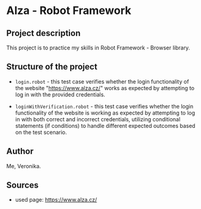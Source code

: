 # Alza - Robot Framework

## Project description
This project is to practice my skills in Robot Framework - Browser library. 

## Structure of the project
- <code>login.robot</code> - this test case verifies whether the login functionality of the website "https://www.alza.cz/" works as expected by attempting to log in with the provided credentials.
  
- <code>loginWithVerification.robot</code> - this test case verifies whether the login functionality of the website is working as expected by attempting to log in with both correct and incorrect credentials, utilizing conditional statements (if conditions) to handle different expected outcomes based on the test scenario.  

## Author
Me, Veronika.

## Sources
- used page: https://www.alza.cz/ 
